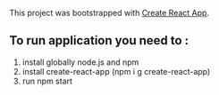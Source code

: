 This project was bootstrapped with [Create React App](https://github.com/facebookincubator/create-react-app).

To run application you need to :
--------------------------------
<ol>
<li>install globally node.js and npm</li>
<li>install create-react-app (npm i g create-react-app)</li>
<li>run npm start</li>
</ol>